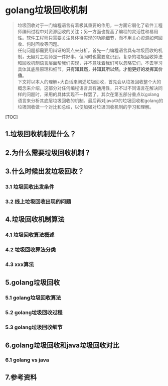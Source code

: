 # golang垃圾回收机制

> 垃圾回收对于一门编程语言有着极其重要的作用，一方面它弱化了软件工程师编码过程中对资源回收的关注；另一方面也提高了编程的灵活性和易用性。软件工程师只需要关注具体待实现的功能细节，而不用关心资源如何回收、何时回收等问题。  
> 任何问题都需要用辩证的观点来分析。首先一门编程语言具有垃圾回收的机制，无疑对工程师是一件好事，但同时也需要意识到，复杂的垃圾回收算法和回收机制语言层面帮我们实现，并不意味着我们可以忽略它们，不去学习具体其底层原理和细节。**只有知其然，并知其所以然。才能更好的发挥其价值**。  
> 下文将以本人的理解+大白话来阐述垃圾回收，首先会从垃圾回收整个大的概念来介绍，这部分对任何编程语言具有通用性，只不过不同语言在解决同样的问题时，采用的具体实现不一样罢了。其次在第五部分重点以golang语言来分析其底层垃圾回收的机制。最后再对java中的垃圾回收和golang的垃圾回收做一个对比和总结，以便加强对垃圾回收机制的学习和理解。

[TOC]

## 1.垃圾回收机制是什么？



## 2.为什么需要垃圾回收机制？



## 3.什么时候出发垃圾回收？

### 3.1 垃圾回收出发条件

### 3.2 线上垃圾回收出现的问题


## 4.垃圾回收机制算法

### 4.1 垃圾回收算法概述

### 4.2 垃圾回收算法分类

### 4.3 xxx算法


## 5.golang垃圾回收

### 5.1 golang垃圾回收算法

### 5.2 golang垃圾回收过程

### 5.3 golang垃圾回收细节


## 6.golang垃圾回收和java垃圾回收对比

### 6.1 golang vs java



## 7.参考资料

